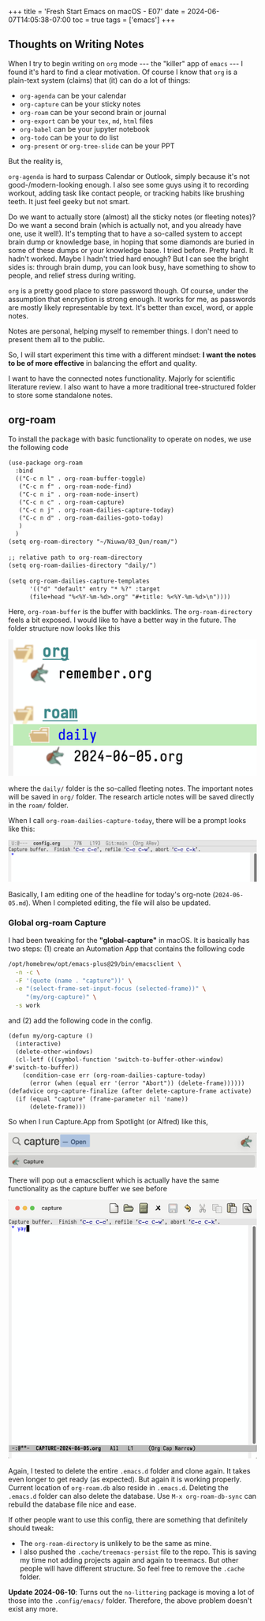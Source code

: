 +++
title = 'Fresh Start Emacs on macOS - E07'
date = 2024-06-07T14:05:38-07:00
toc = true
tags = ['emacs']
+++

## Thoughts on Writing Notes

When I try to begin writing on `org` mode --- the "killer" app of `emacs` --- I found it's hard to find a clear motivation. Of course I know that `org` is a plain-text system (claims) that (it) can do a lot of things:

- `org-agenda` can be your calendar
- `org-capture` can be your sticky notes
- `org-roam` can be your second brain or journal
- `org-export` can be your `tex`, `md`, `html` files
- `org-babel` can be your jupyter notebook
- `org-todo` can be your to do list
- `org-present` or `org-tree-slide` can be your PPT

But the reality is,

`org-agenda` is hard to surpass Calendar or Outlook, simply because it's not good-/modern-looking enough. I also see some guys using it to recording workout, adding task like contact people, or tracking habits like brushing teeth. It just feel geeky but not smart.

Do we want to actually store (almost) all the sticky notes (or fleeting notes)? Do we want a second brain (which is actually not, and you already have one, use it well!). It's tempting that to have a so-called system to accept brain dump or knowledge base, in hoping that some diamonds are buried in some of these dumps or your knowledge base. I tried before. Pretty hard. It hadn't worked. Maybe I hadn't tried hard enough? But I can see the bright sides is: through brain dump, you can look busy, have something to show to people, and relief stress during writing.

`org` is a pretty good place to store password though. Of course, under the assumption that encryption is strong enough. It works for me, as passwords are mostly likely representable by text. It's better than excel, word, or apple notes.

Notes are personal, helping myself to remember things. I don't need to present them all to the public.

So, I will start experiment this time with a different mindset: **I want the notes to be of more effective** in balancing the effort and quality.

I want to have the connected notes functionality. Majorly for scientific literature review. I also want to have a more traditional tree-structured folder to store some standalone notes.

## org-roam

To install the package with basic functionality to operate on nodes, we use the following code

```elisp
(use-package org-roam
  :bind
  (("C-c n l" . org-roam-buffer-toggle)
   ("C-c n f" . org-roam-node-find)
   ("C-c n i" . org-roam-node-insert)
   ("C-c n c" . org-roam-capture)
   ("C-c n j" . org-roam-dailies-capture-today)
   ("C-c n d" . org-roam-dailies-goto-today)
   )
  )
(setq org-roam-directory "~/Niuwa/03_Qun/roam/")

;; relative path to org-roam-directory
(setq org-roam-dailies-directory "daily/")

(setq org-roam-dailies-capture-templates
      '(("d" "default" entry "* %?" :target
	  (file+head "%<%Y-%m-%d>.org" "#+title: %<%Y-%m-%d>\n"))))
```

Here, `org-roam-buffer` is the buffer with backlinks. The `org-roam-directory` feels a bit exposed. I would like to have a better way in the future. The folder structure now looks like this

![org-folder](org-folder.png)

where the `daily/` folder is the so-called fleeting notes. The important notes will be saved in `org/` folder. The research article notes will be saved directly in the `roam/` folder.

When I call `org-roam-dailies-capture-today`, there will be a prompt looks like this:

![org-capture](org-capture.png)

Basically, I am editing one of the headline for today's org-note (`2024-06-05.md`). When I completed editing, the file will also be updated.

### Global org-roam Capture

I had been tweaking for the **"global-capture"** in macOS. It is basically has two steps: (1) create an Automation App that contains the following code

```sh
/opt/homebrew/opt/emacs-plus@29/bin/emacsclient \
  -n -c \
  -F '(quote (name . "capture"))' \
  -e "(select-frame-set-input-focus (selected-frame))" \
     "(my/org-capture)" \
  -s work
```

and (2) add the following code in the config.

```elisp
(defun my/org-capture ()
  (interactive)
  (delete-other-windows)
  (cl-letf (((symbol-function 'switch-to-buffer-other-window) #'switch-to-buffer))
    (condition-case err (org-roam-dailies-capture-today)
      (error (when (equal err '(error "Abort")) (delete-frame))))))
(defadvice org-capture-finalize (after delete-capture-frame activate)
  (if (equal "capture" (frame-parameter nil 'name))
      (delete-frame)))
```

So when I run Capture.App from Spotlight (or Alfred) like this,

![capture](capture.png)

There will pop out a emacsclient which is actually have the same functionality as the capture buffer we see before

![capture-buffer](capture-buffer.png)

Again, I tested to delete the entire `.emacs.d` folder and clone again. It takes even longer to get ready (as expected). But again it is working properly. Current location of `org-roam.db` also reside in `.emacs.d`. Deleting the `.emacs.d` folder can also delete the database. Use `M-x org-roam-db-sync` can rebuild the database file nice and ease.

If other people want to use this config, there are something that definitely should tweak:

- The `org-roam-directory` is unlikely to be the same as mine.
- I also pushed the `.cache/treemacs-persist` file to the repo. This is saving my time not adding projects again and again to treemacs. But other people will have different structure. So feel free to remove the `.cache` folder.

**Update 2024-06-10**: Turns out the `no-littering` package is moving a lot of those into the `.config/emacs/` folder. Therefore, the above problem doesn't exist any more.
